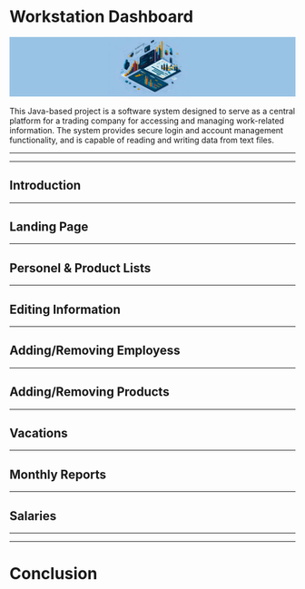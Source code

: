 # Workstation Dashboard

![](img/dashboard_banner.png)

This Java-based project is a software system designed to serve as a central platform for a trading company for accessing and managing work-related information. The system provides secure login and account management functionality, and is capable of reading and writing data from text files. 


---
---

## Introduction

---

## Landing Page

---

## Personel & Product Lists

---

## Editing Information

---

## Adding/Removing Employess

---

## Adding/Removing Products

---

## Vacations

---

## Monthly Reports

---

## Salaries

---
---

# Conclusion
